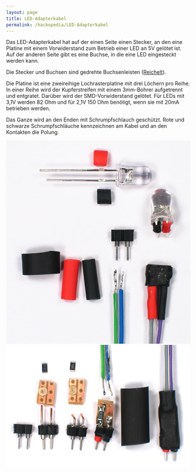 ```yaml
---
layout: page
title: LED-Adapterkabel
permalink: /hackopedia/LED-Adapterkabel
---
```


Das LED-Adapterkabel hat auf der einen Seite einen Stecker, an den eine Platine mit einem Vorwiderstand zum Betrieb einer LED an 5V gelötet ist. Auf der anderen Seite gibt es eine Buchse, in die eine LED eingesteckt werden kann. 

Die Stecker und Buchsen sind gedrehte Buchsenleisten ([Reichelt](https://www.reichelt.de/?ARTICLE=19398)).

Die Platine ist eine zweireihige Lochrasterplatine mit drei Löchern pro Reihe. In einer Reihe wird der Kupferstreifen mit einem 3mm-Bohrer aufgetrennt und entgratet. Darüber wird der SMD-Vorwiderstand gelötet. Für LEDs mit 3,1V werden 82 Ohm und für 2,1V 150 Ohm benötigt, wenn sie mit 20mA betrieben werden.

Das Ganze wird an den Enden mit Schrumpfschlauch geschützt. Rote und schwarze Schrumpfschläuche kennzeichnen am Kabel und an den Kontakten die Polung.

<img src="/images/LED_Buchse.JPG" alt="LED-Buchse" width="600px" />
<img src="/images/LED_SteckerMitWiderstand.JPG" alt="LED-Stecker mit Vorwiderstand" width="600px" />
 

